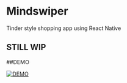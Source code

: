 # Mindswiper
Tinder style shopping app using React Native

## STILL WIP


##DEMO

[![DEMO](https://img.youtube.com/vi/HpF5PkDZj2E/0.jpg)](https://youtu.be/HpF5PkDZj2E)
